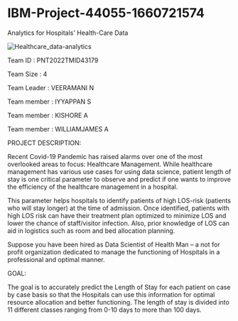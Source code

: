 # IBM-Project-44055-1660721574
Analytics for Hospitals' Health-Care Data

![Healthcare_data-analytics](https://user-images.githubusercontent.com/117967498/201315822-f0ccb3de-ac78-4928-a90f-c5548fb229f9.jpg)

Team ID : PNT2022TMID43179

Team Size : 4

Team Leader : VEERAMANI N

Team member : IYYAPPAN S

Team member : KISHORE A

Team member : WILLIAMJAMES A

PROJECT DESCRIPTION:

Recent Covid-19 Pandemic has raised alarms over one of the most overlooked areas to focus: Healthcare Management. While healthcare management has various use cases for using data science, patient length of stay is one critical parameter to observe and predict if one wants to improve the efficiency of the healthcare management in a hospital.

This parameter helps hospitals to identify patients of high LOS-risk (patients who will stay longer) at the time of admission. Once identified, patients with high LOS risk can have their treatment plan optimized to minimize LOS and lower the chance of staff/visitor infection. Also, prior knowledge of LOS can aid in logistics such as room and bed allocation planning.

Suppose you have been hired as Data Scientist of Health Man – a not for profit organization dedicated to manage the functioning of Hospitals in a professional and optimal manner.

GOAL:

The goal is to accurately predict the Length of Stay for each patient on case by case basis so that the Hospitals can use this information for optimal resource allocation and better functioning. The length of stay is divided into 11 different classes ranging from 0-10 days to more than 100 days.
